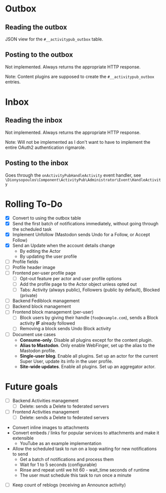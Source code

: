 # Outbox

## Reading the outbox

JSON view for the `#__activitypub_outbox` table.

## Posting to the outbox

Not implemented. Always returns the appropriate HTTP response. 

Note: Content plugins are supposed to create the `#__activitypub_outbox` entries. 

# Inbox

## Reading the inbox

Not implemented. Always returns the appropriate HTTP response.

Note: Will not be implemented as I don't want to have to implement the entire OAuth2 authentication rigmarole.

## Posting to the inbox

Goes through the `onActivityPubHandleActivity` event handler, see `\Dionysopoulos\Component\ActivityPub\Administrator\Event\HandleActivity`

# Rolling To-Do

* [X] Convert to using the outbox table
* [X] Send the first batch of notifications immediately, without going through the scheduled task
* [X] Implement Unfollow (Mastodon sends Undo for a Follow, or Accept Follow)
* [X] Send an Update when the account details change
  * By editing the Actor
  * By updating the user profile
* [ ] Profile fields
* [ ] Profile header image
* [ ] Frontend per-user profile page
  * [ ] Opt-out feature per actor and user profile options
  * [ ] Add the profile page to the Actor object unless opted out
  * [ ] Tabs: Activity (always public), Followers (public by default), Blocked (private)
* [ ] Backend Fediblock management
* [ ] Backend block management
* [ ] Frontend block management (per-user)
  * [ ] Block users by giving their handle (`foo@example.com`), sends a Block activity **IF** already followed
  * [ ] Removing a block sends Undo Block activity
* [ ] Document use cases
  * **Consume-only**. Disable all plugins except for the content plugin.
  * **Alias to Mastodon**. Only enable WebFinger, set up the alias to the Mastodon profile.
  * **Single-user blog**. Enable all plugins. Set up an actor for the current Super User, update its info in the user profile.
  * **Site-wide updates**. Enable all plugins. Set up an aggregator actor.

# Future goals

* [ ] Backend Activities management
  * [ ] Delete: sends a Delete to federated servers
* [ ] Frontend Activities management
  * [ ] Delete: sends a Delete to federated servers
* Convert inline images to attachments
* Convert embeds / links for popular services to attachments and make it extensible
  * YouTube as an example implementation
* Allow the scheduled task to run on a loop waiting for new notifications to send
  * Get a batch of notifications and process them
  * Wait for 1 to 5 seconds (configurable)
  * Rinse and repeat until we hit 60 - wait_time seconds of runtime
  * The user must schedule this task to run once a minute
* [ ] Keep count of reblogs (receiving an Announce activity)